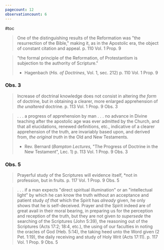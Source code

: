 ```yaml
---
pagecount: 12
observationcount: 6
---
```

#toc

> One of the distinguishing results of the Reformation was "the resurrection of the Bible," making it, as in the Apostolic era, the object of constant citation and appeal.
> p. 110 Vol. 1 Prop. 9

>"the formal principle of the Reformation, of Protestantism is subjection to the authority of Scripture."
>- Hagenbach (*His. of Doctrines*, Vol. 1, sec. 212)
>p. 110 Vol. 1 Prop. 9

### Obs. 3

> Increase of doctrinal knowledge does not consist in altering *the form* of doctrine, but in obtaining a clearer, more enlarged apprehension of *the unaltered* doctrine.
> p. 113 Vol. 1 Prop. 9 Obs. 3

>. . . a progress of apprehension by man . . . no advance in Divine teaching after the apostolic age was ever admitted by the Church, and that all elucidations, renewed definitions, etc., indicative of a clearer apprehension of the truth, are invariably based upon, and derived from, *the original truth* in the Old and New Testaments.
>- Rev. Bernard (*Bampton Lectures,* "The Progress of Doctrine in the New Testament", Lec. 1)
>p. 113 Vol. 1 Prop. 9 Obs. 3

### Obs. 5

> Prayerful study of the Scriptures will evidence itself, *not in profession, but in fruits.
> p. 117 Vol. 1 Prop. 9 Obs. 5

> . . . if a man expects "direct spiritual illumination" or an "intellectual light" by which he can know the truth without an acceptance and patient study *of that* which the Spirit has *already* given, he only shows that he is self-deceived. Prayer and the Spirit indeed are of great avail in their moral bearing, in preparing us for the perception and reception of the truth, but they are not given *to supersede* the searching of the Scriptures (John 5:39), the reasoning out of the Scriptures (Acts 17:2; 18:4, etc.), the using of our faculties in noting the oracles of God (Heb. 5:14), the taking heed unto the Word given (2 Pet. 1:19), the daily receiving and study of Holy Writ (Acts 17:11).
> p. 117 Vol. 1 Prop. 9 Obs. 5